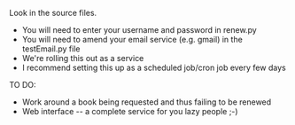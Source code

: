 Look in the source files.
- You will need to enter your username and password in renew.py
- You will need to amend your email service (e.g. gmail) in the testEmail.py file
- We're rolling this out as a service
- I recommend setting this up as a scheduled job/cron job every few days

TO DO:
- Work around a book being requested and thus failing to be renewed
- Web interface -- a complete service for you lazy people ;-)

